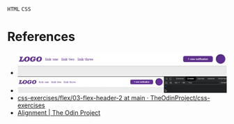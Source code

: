 `HTML` `CSS`
# References
* ![png](./desired-outcome.png)
* ![gif](./desired-outcome.gif)
* [css-exercises/flex/03-flex-header-2 at main · TheOdinProject/css-exercises](https://github.com/TheOdinProject/css-exercises/tree/main/flex/03-flex-header-2)
* [Alignment | The Odin Project](https://www.theodinproject.com/lessons/foundations-alignment)
